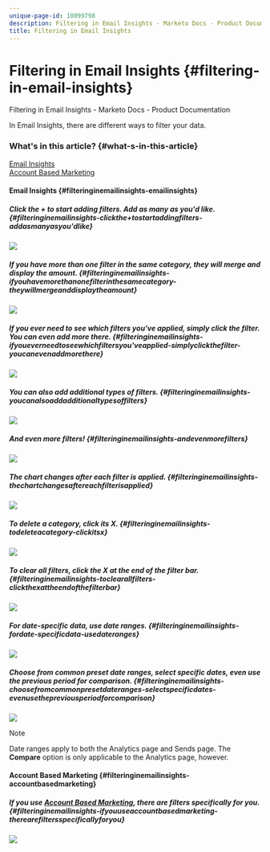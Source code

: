 ```yaml
---
unique-page-id: 10099798
description: Filtering in Email Insights - Marketo Docs - Product Documentation
title: Filtering in Email Insights
---
```


# Filtering in Email Insights {#filtering-in-email-insights}

Filtering in Email Insights - Marketo Docs - Product Documentation

In Email Insights, there are different ways to filter your data.

### What's in this article? {#what-s-in-this-article}

[Email Insights](#filteringinemailinsights-emailinsights)  
[Account Based Marketing](#filteringinemailinsights-accountbasedmarketing)

#### Email Insights {#filteringinemailinsights-emailinsights}

##### Click the + to start adding filters. Add as many as you'd like. {#filteringinemailinsights-clickthe+tostartaddingfilters-addasmanyasyou'dlike}

![](assets/one-2.png)

##### If you have more than one filter in the same category, they will merge and display the amount. {#filteringinemailinsights-ifyouhavemorethanonefilterinthesamecategory-theywillmergeanddisplaytheamount}

![](assets/state.png)

##### If you ever need to see which filters you've applied, simply click the filter. You can even add more there. {#filteringinemailinsights-ifyoueverneedtoseewhichfiltersyou'veapplied-simplyclickthefilter-youcanevenaddmorethere}

![](assets/states.png)

##### You can also add additional types of filters. {#filteringinemailinsights-youcanalsoaddadditionaltypesoffilters}

![](assets/os.png)

##### And even more filters! {#filteringinemailinsights-andevenmorefilters}

![](assets/more-filters.png)

##### The chart changes after each filter is applied. {#filteringinemailinsights-thechartchangesaftereachfilterisapplied}

![](assets/filtered-chart.png)

##### To delete a category, click its X. {#filteringinemailinsights-todeleteacategory-clickitsx}

![](assets/filter1.png)

##### To clear all filters, click the X at the end of the filter bar. {#filteringinemailinsights-toclearallfilters-clickthexattheendofthefilterbar}

![](assets/filter2.png)

##### For date-specific data, use date ranges. {#filteringinemailinsights-fordate-specificdata-usedateranges}

![](assets/date-click.png)

##### Choose from common preset date ranges, select specific dates, even use the previous period for comparison. {#filteringinemailinsights-choosefromcommonpresetdateranges-selectspecificdates-evenusethepreviousperiodforcomparison}

![](assets/date-range.png)

>[!NOTE]
>
>Date ranges apply to both the Analytics page and Sends page. The **Compare** option is only applicable to the Analytics page, however.

#### Account Based Marketing {#filteringinemailinsights-accountbasedmarketing}

##### If you use [Account Based Marketing](http://docs.marketo.com/display/DOCS/Account+Based+Marketing+Overview), there are filters specifically for you. {#filteringinemailinsights-ifyouuseaccountbasedmarketing-therearefiltersspecificallyforyou}

![](assets/abm.png)

